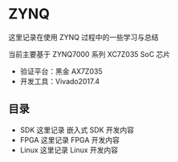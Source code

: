 # ZYNQ

这里记录在使用 ZYNQ 过程中的一些学习与总结

当前主要基于 ZYNQ7000 系列 XC7Z035 SoC 芯片

- 验证平台：黑金 AX7Z035
- 开发工具：Vivado2017.4

## 目录

- SDK 这里记录 嵌入式 SDK 开发内容
- FPGA 这里记录 FPGA 开发内容
- Linux 这里记录 Linux 开发内容